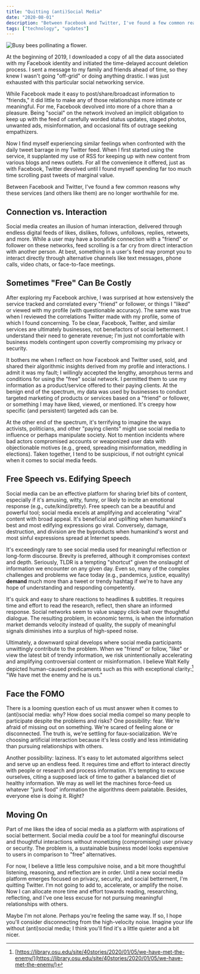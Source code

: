 ```yaml
---
title: "Quitting (anti)Social Media"
date: "2020-08-01"
description: "Between Facebook and Twitter, I've found a few common reasons why these services (and others like them) are no longer worthwhile for me."
tags: ["technology", "updates"]
---
```


![Busy bees pollinating a flower.](https://kmsmedia.kevansizemore.com/image/2020-07-24_busy-bees.jpg)

At the beginning of 2019, I downloaded a copy of all the data associated with my Facebook identity and initiated the time-delayed account deletion process. I sent a message to my family and friends ahead of time, so they knew I wasn't going "off-grid" or doing anything drastic. I was just exhausted with this particular social networking service.

While Facebook made it easy to post/share/broadcast information to "friends," it did little to make any of those relationships more intimate or meaningful. For me, Facebook devolved into more of a chore than a pleasure. Being "social" on the network involved an implicit obligation to keep up with the feed of carefully worded status updates, staged photos, unwanted ads, misinformation, and occasional fits of outrage seeking empathizers.

Now I find myself experiencing similar feelings when confronted with the daily tweet barrage in my Twitter feed. When I first started using the service, it supplanted my use of RSS for keeping up with new content from various blogs and news outlets. For all the convenience it offered, just as with Facebook, Twitter devolved until I found myself spending far too much time scrolling past tweets of marginal value. 

Between Facebook and Twitter, I've found a few common reasons why these services (and others like them) are no longer worthwhile for me.

## Connection vs. Interaction

Social media creates an illusion of human interaction, delivered through endless digital feeds of likes, dislikes, follows, unfollows, replies, retweets, and more. While a user may have a bonafide connection with a "friend" or follower on these networks, feed scrolling is a far cry from direct interaction with another person. At best, something in a user's feed may prompt you to interact directly through alternative channels like text messages, phone calls, video chats, or face-to-face meetings. 

## Sometimes "Free" Can Be Costly

After exploring my Facebook archive, I was surprised at how extensively the service tracked and correlated every "friend" or follower, or things I "liked" or viewed with my profile (with questionable accuracy). The same was true when I reviewed the correlations Twitter made with my profile, some of which I found concerning. To be clear, Facebook, Twitter, and similar services are ultimately businesses, not benefactors of social betterment. I understand their need to generate revenue; I'm just not comfortable with business models contingent upon covertly compromising my privacy or security.

It bothers me when I reflect on how Facebook and Twitter used, sold, and shared their algorithmic insights derived from my profile and interactions. I admit it was my fault; I willingly accepted the lengthy, amorphous terms and conditions for using the "free" social network. I permitted them to use my information as a product/service offered to their paying clients. At the benign end of the spectrum, my data was used by businesses to conduct targeted marketing of products or services based on a "friend" or follower, or something I may have liked, viewed, or mentioned. It's creepy how specific (and persistent) targeted ads can be. 

At the other end of the spectrum, it's terrifying to imagine the ways activists, politicians, and other "paying clients" might use social media to influence or perhaps manipulate society. Not to mention incidents where bad actors compromised accounts or weaponized user data with objectionable motives (e.g., greed, spreading misinformation, meddling in elections). Taken together, I tend to be suspicious, if not outright cynical when it comes to social media feeds.

## Free Speech vs. Edifying Speech

Social media can be an effective platform for sharing brief bits of content, especially if it's amusing, witty, funny, or likely to incite an emotional response (e.g., cute/kind/pretty). Free speech can be a beautiful and powerful tool; social media excels at amplifying and accelerating "viral" content with broad appeal. It's beneficial and uplifting when humankind's best and most edifying expressions go viral. Conversely, damage, destruction, and division are the byproducts when humankind's worst and most sinful expressions spread at Internet speeds. 

It's exceedingly rare to see social media used for meaningful reflection or long-form discourse. Brevity is preferred, although it compromises context and depth. Seriously, TLDR is a tempting "shortcut" given the onslaught of information we encounter on any given day. Even so, many of the complex challenges and problems we face today (e.g., pandemics, justice, equality) **demand** much more than a tweet or trendy hashtag if we're to have any hope of understanding and responding competently.

It's quick and easy to share reactions to headlines & subtitles. It requires time and effort to read the research, reflect, then share an informed response. Social networks seem to value snappy click-bait over thoughtful dialogue. The resulting problem, in economic terms, is when the information market demands velocity instead of quality, the supply of meaningful signals diminishes into a surplus of high-speed noise. 

Ultimately, a downward spiral develops where social media participants unwittingly contribute to the problem. When we "friend" or follow, "like" or view the latest bit of trendy information, we risk unintentionally accelerating and amplifying controversial content or misinformation. I believe Walt Kelly depicted human-caused predicaments such as this with exceptional clarity:[^1]  "We have met the enemy and he is us."

## Face the FOMO

There is a looming question each of us must answer when it comes to (anti)social media: why? How does social media compel so many people to participate despite the problems and risks? One possibility: fear. We're afraid of missing out on something. We're scared of feeling alone or disconnected. The truth is, we're settling for faux-socialization. We're choosing artificial interaction because it's less costly and less intimidating than pursuing relationships with others.

Another possibility: laziness. It's easy to let automated algorithms select and serve up an endless feed. It requires time and effort to interact directly with people or research and process information. It's tempting to excuse ourselves, citing a supposed lack of time to gather a balanced diet of healthy information. We may as well let the machines force-feed us whatever "junk food" information the algorithms deem palatable. Besides, everyone else is doing it. Right?

## Moving On

Part of me likes the idea of social media as a platform with aspirations of social betterment. Social media *could* be a tool for meaningful discourse and thoughtful interactions without monetizing (compromising) user privacy or security. The problem is, a sustainable business model looks expensive to users in comparison to "free" alternatives.

For now, I believe a little less compulsive noise, and a bit more thoughtful listening, reasoning, and reflection are in order. Until a new social media platform emerges focused on privacy, security, and social betterment, I'm quitting Twitter. I'm not going to add to, accelerate, or amplify the noise. Now I can allocate more time and effort towards reading, researching, reflecting, and I've one less excuse for not pursuing meaningful relationships with others.

Maybe I'm not alone. Perhaps you're feeling the same way. If so, I hope you'll consider disconnecting from the high-velocity noise. Imagine your life without (anti)social media; I think you'll find it's a little quieter and a bit nicer.

[^1]: [https://library.osu.edu/site/40stories/2020/01/05/we-have-met-the-enemy/](https://library.osu.edu/site/40stories/2020/01/05/we-have-met-the-enemy/)
